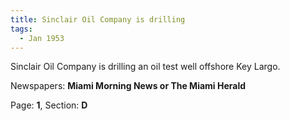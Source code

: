 ```yaml
---  
title: Sinclair Oil Company is drilling  
tags:  
  - Jan 1953  
---  
```

  
Sinclair Oil Company is drilling an oil test well offshore Key Largo.  
  
Newspapers: **Miami Morning News or The Miami Herald**  
  
Page: **1**, Section: **D** 
